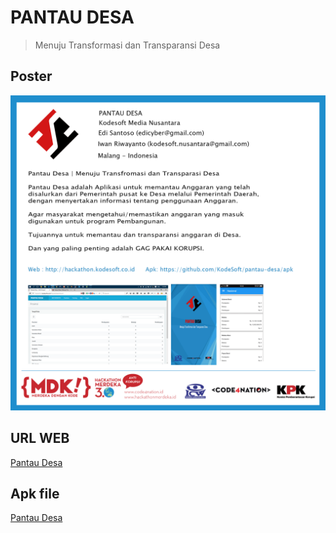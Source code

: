 # PANTAU DESA
> Menuju Transformasi dan Transparansi Desa
 
## Poster

![POSTER PANTAU DESA Kodesoft Hacakthon Merdeka 3.0](https://github.com/KodeSoft/pantau-desa/blob/master/img/poster.png)

## URL WEB
[Pantau Desa](http://hackathon.kodesoft.co.id/#/public/dashboard)

## Apk file
[Pantau Desa](https://github.com/KodeSoft/pantau-desa/blob/master/apk/pantau-desa.apk)
